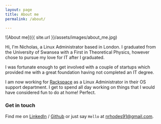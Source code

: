 ```yaml
---
layout: page
title: About me
permalink: /about/

---
```


![About me]({{ site.url }}/assets/images/about_me.jpg)

Hi, I'm Nicholas, a Linux Administrator based in London. I graduated
from the University of Swansea with a First in Theoretical Physics, however
chose to pursue my love for IT after I graduated.

I was fortunate enough to get involved with a couple of startups which provided
me with a great foundation having not completed an IT degree.

I am now working for [Rackspace][rs] as a Linux Administrator in their OS
support department. I get to spend all day working on things that I would have
considered fun to do at home! Perfect.

### Get in touch

Find me on [LinkedIn][linkedin] / [Github][github] or just say `Hello` at
[nrhodes91@gmail.com](email).


[rs]: https://www.rackspace.co.uk
[linkedin]: https://www.linkedin.com/in/nickrhodes1
[github]: https://github.com/nickrhodes-gh
